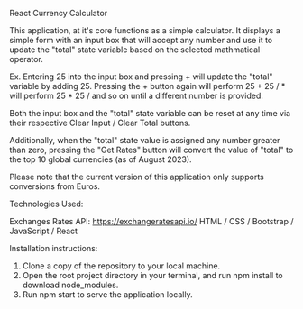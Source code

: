 React Currency Calculator

This application, at it's core functions as a simple calculator. It displays a simple form with an input box that will accept any number and use it to update the "total" state variable based on the selected mathmatical operator.

Ex. Entering 25 into the input box and pressing + will update the "total" variable by adding 25. Pressing the + button again will perform 25 + 25 / * will perform 25 * 25 / and so on until a different number is provided. 

Both the input box and the "total" state variable can be reset at any time via their respective Clear Input / Clear Total buttons.

Additionally, when the "total" state value is assigned any number greater than zero, pressing the "Get Rates" button will convert the value of "total" to the top 10 global currencies (as of August 2023). 

Please note that the current version of this application only supports conversions from Euros.


Technologies Used:

Exchanges Rates API: https://exchangeratesapi.io/
HTML / CSS / Bootstrap / JavaScript / React 

Installation instructions:

1. Clone a copy of the repository to your local machine.
2. Open the root project directory in your terminal, and run npm install to download node_modules.
3. Run npm start to serve the application locally.  
